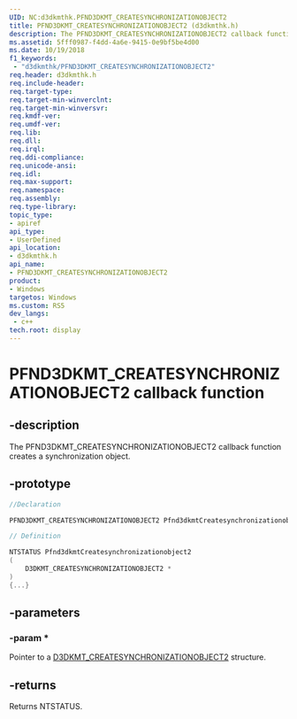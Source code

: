 ```yaml
---
UID: NC:d3dkmthk.PFND3DKMT_CREATESYNCHRONIZATIONOBJECT2
title: PFND3DKMT_CREATESYNCHRONIZATIONOBJECT2 (d3dkmthk.h)
description: The PFND3DKMT_CREATESYNCHRONIZATIONOBJECT2 callback function creates a synchronization object.
ms.assetid: 5fff0987-f4dd-4a6e-9415-0e9bf5be4d00
ms.date: 10/19/2018
f1_keywords:
 - "d3dkmthk/PFND3DKMT_CREATESYNCHRONIZATIONOBJECT2"
req.header: d3dkmthk.h
req.include-header:
req.target-type:
req.target-min-winverclnt:
req.target-min-winversvr:
req.kmdf-ver:
req.umdf-ver:
req.lib:
req.dll:
req.irql: 
req.ddi-compliance:
req.unicode-ansi:
req.idl:
req.max-support:
req.namespace:
req.assembly:
req.type-library: 
topic_type: 
- apiref
api_type: 
- UserDefined
api_location: 
- d3dkmthk.h
api_name: 
- PFND3DKMT_CREATESYNCHRONIZATIONOBJECT2
product:
- Windows
targetos: Windows
ms.custom: RS5
dev_langs:
 - c++
tech.root: display
---
```


# PFND3DKMT_CREATESYNCHRONIZATIONOBJECT2 callback function

## -description

The PFND3DKMT_CREATESYNCHRONIZATIONOBJECT2 callback function creates a synchronization object.

## -prototype

```cpp
//Declaration

PFND3DKMT_CREATESYNCHRONIZATIONOBJECT2 Pfnd3dkmtCreatesynchronizationobject2; 

// Definition

NTSTATUS Pfnd3dkmtCreatesynchronizationobject2 
(
	D3DKMT_CREATESYNCHRONIZATIONOBJECT2 *
)
{...}

```

## -parameters

### -param *

Pointer to a [D3DKMT_CREATESYNCHRONIZATIONOBJECT2](ns-d3dkmthk-_d3dkmt_createsynchronizationobject2.md) structure.

## -returns

Returns NTSTATUS.

